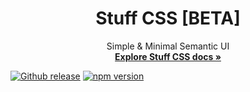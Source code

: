 
<h1 align="center">Stuff CSS [BETA]</h1>

<p align="center">
  Simple & Minimal Semantic UI
  <br>
  <a href="https://stuffcss.netlify.app/docs"><strong>Explore Stuff CSS docs »</strong></a>
  <br>
  
[![Github release](https://img.shields.io/github/v/release/fajarspace/stuff-css?color=1095c1&logo=github&logoColor=white)](https://github.com/fajarspace/stuff-css/releases/latest)
[![npm version](https://img.shields.io/npm/v/stuffcss?color=1095c1)](https://www.npmjs.com/package/stuffcss)


